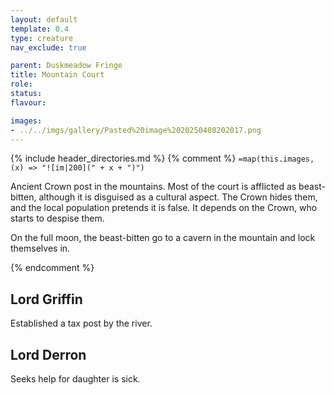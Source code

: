 ```yaml
---
layout: default
template: 0.4
type: creature
nav_exclude: true

parent: Duskmeadow Fringe
title: Mountain Court
role: 
status:
flavour: 

images:
- ../../imgs/gallery/Pasted%20image%2020250408202017.png
---
```


{% include header_directories.md %}
{% comment %}
`=map(this.images, (x) => "![im|200](" + x + ")")`

Ancient Crown post in the mountains.
Most of the court is afflicted as beast-bitten, although it is disguised as a cultural aspect.
The Crown hides them, and the local population pretends it is false.
It depends on the Crown, who starts to despise them.

On the full moon, the beast-bitten go to a cavern in the mountain and lock themselves in.

{% endcomment %}

## Lord Griffin

Established a tax post by the river.

## Lord Derron

Seeks help for daughter is sick.